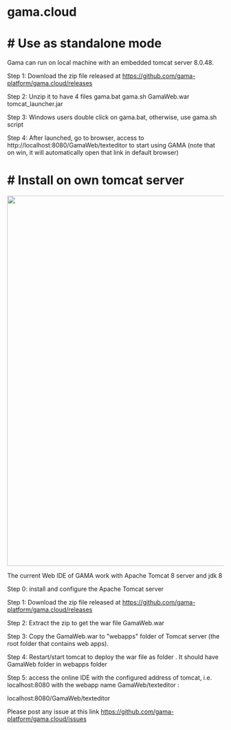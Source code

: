 

# gama.cloud
# # Use as standalone mode
Gama can run on local machine with an embedded tomcat server 8.0.48.

Step 1: Download the zip file released at https://github.com/gama-platform/gama.cloud/releases

Step 2: Unzip it to have 4 files
gama.bat
gama.sh
GamaWeb.war
tomcat_launcher.jar

Step 3: Windows users double click on gama.bat, otherwise, use gama.sh script

Step 4: After launched, go to browser, access to http://localhost:8080/GamaWeb/texteditor to start using GAMA (note that on win, it will automatically open that link in default browser)


# # Install on own tomcat server

<p align="center">
  <img src="https://github.com/gama-platform/gama.cloud/blob/master/gamaweb.png?raw=true" width="860"/>
</p>

The current Web IDE of GAMA work with Apache Tomcat 8 server and jdk 8

Step 0: install and configure the Apache Tomcat server

Step 1: Download the zip file released at https://github.com/gama-platform/gama.cloud/releases

Step 2: Extract the zip to get the war file GamaWeb.war

Step 3: Copy the GamaWeb.war to "webapps" folder of Tomcat server (the root folder that contains web apps). 

Step 4: Restart/start tomcat to deploy the war file as folder . It should have GamaWeb folder in webapps folder 

Step 5: access the online IDE with the configured address of tomcat, i.e. localhost:8080 with the webapp name GamaWeb/texteditor :

localhost:8080/GamaWeb/texteditor

Please post any issue at this link https://github.com/gama-platform/gama.cloud/issues
